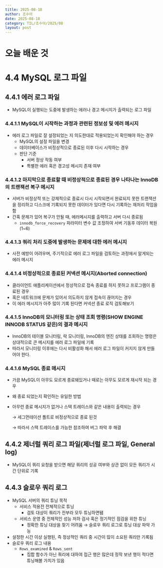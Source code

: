 ```yaml
---
title: 2025-08-18
author: 조수아
date: 2025-08-18
category: TIL/조수아/2025/08
layout: post
---
```


# 오늘 배운 것

# 4.4 MySQL 로그 파일

## 4.4.1 에러 로그 파일

- MySQL이 실행되는 도중에 발생하는 에러나 경고 메시지가 출력되는 로그 파일

### 4.4.1.1 MySQL이 시작하는 과정과 관련된 정보성  및 에러 메시지

- 에러 로그 파일로 잘 설정되었는 지 의도한대로 적용되었는지 확인해야 하는 경우
    - MySQL의 설정 파일을 변경
    - 데이터베이스가 비정상적으로 종료된 이후 다시 시작하는 경우
    - 판단 기준
        - 서버 정상 작동 여부
        - 특별한 에러 혹은 경고성 메시지 존재 여부

### 4.4.1.2 마지막으로 종료할 때 비정상적으로 종료된 경우 나타나는 InnoDB의 트랜잭션 복구 메시지

- 서버가 비정상적  또는 강제적으로 종료시 다시 시작되면서 완료되지 못한 트랜잭션을 정리하고 디스크에 기록되지 못한 데이터가 있다면 다시 기록하는 재처리 작업을 함
- 간혹 문제가 있어 복구가 안될 때, 에러메시지를 출력하고 서버 다시 종료됨
    - `innodb_force_recovery` 파라미터 변수 값 조정하여 서버 기동후 데이터 복원(1~6)

### 4.4.1.3 쿼리 처리 도중에 발생하는 문제에 대한 에러 메시지

- 사전 예방이 어려우며, 주기적으로 에러 로그 파일을 검토하는 과정에서 알게되는 에러 메시지

### 4.4.1.4 비정상적으로 종료된 커넥션 메시지(Aborted connection)

- 클라이언트 애플리케이션에서 정상적으로 접속 종료를 하지 못하고 프로그램이 종료된 경우
- 혹은 네트워크에 문제가 있어서 의도하지 않게 접속이 끊어지는 경우
- 이 에러 메시지가 아주 많이 기록 된다면 커넥션 종료 로직 검토해보기

### 4.4.1.5 InnoDB의 모니터링 또는 상태 조회 명령(SHOW ENGINE INNODB STATUS 같은)의 결과 메시지

- InnoDB의 테이블 모니터링, 락 모니터링, InnoDB의 엔진 상태를 조회하는 명령은 상대적으로 큰 메시지를 에러 로그 파일에 기록
- 따라서 모니터링 이후에는 다시 비활성화 해서 에러 로그 파일이 커지지 않게 만들어야 한다.

### 4.4.1.6 MySQL 종료 메시지

- 가끔 MySQL이 아무도 모르게 종료돼있거나 때로는 아무도 모르게 재시작 되는 경우
- 왜 종료 되었는지 확인하는 유일한 방법
- 아무런 종료 메시지가 없거나 스택 트레이스와 같은 내용이 출력되는 경우
    
    → 세그먼테이션 폴트로 비정상적으로 종료 된것
    
    → 따라서 스택 트레이스를 가능한 참조하여 버그 파악 후 해결
    

## 4.4.2 제너럴 쿼리 로그 파일(제너럴 로그 파일, General log)

- MySQL이 쿼리 요청을 받으면 해당 쿼리의 성공 여부와 상관 없이 모든 쿼리가 시간 단위로 기록

## 4.4.3 슬로우 쿼리 로그

- MySQL 서버의 쿼리 튜닝 목적
    - 서비스 적용전 전체적으로 튜닝
        - 검토 대상이 쿼리가 전부라 모두 튜닝하면됌
    - 서비스 운영 중 전체적인 성능 저하 검사 혹은 정기적인 점검을 위한 튜닝
        - 정확한 튜닝 대상을 찾기 어려움 → 슬로우 쿼리 로그로 튜닝 대상 파악 가능
- 설정한 시간 이상 실행된, 즉 정상적인 쿼리 중 시간이 많이 소요된 쿼리만 기록됨
- 슬로우 쿼리 로그 내용
    - `Rows_examined` & `Rows_sent`
        - 집합 함수가 아닌 쿼리에 대하여 접근 행은 많은데 정작 보낸 행이 적다면 튜닝해볼 가치가 있음